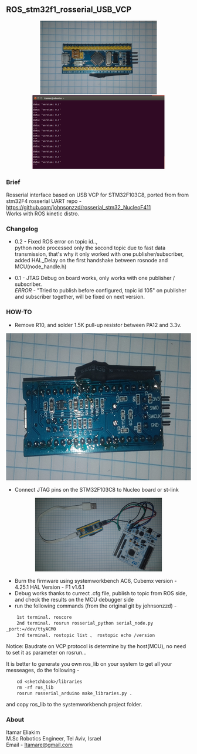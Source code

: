ROS_stm32f1_rosserial_USB_VCP
------------------------

<p align="center">
<img src="https://github.com/Itamare4/Thesis/blob/master/MD_Images/stm32_front.jpg?raw=true" height="200" width=auto>
<img src="https://github.com/Itamare4/Thesis/blob/master/MD_Images/ros_terminal.png?raw=true" height="200" width=auto>
</p>

### Brief ###
Rosserial interface based on USB VCP for STM32F103C8, ported from from stm32F4 rosserial UART repo - https://github.com/johnsonzzd/rosserial_stm32_NucleoF411<br>
Works with ROS kinetic distro.

### Changelog ###
* 0.2 -
Fixed ROS error on topic id..,<br>
python node processed only the second topic due to fast data transmission, that's why it only worked with one publisher/subscriber,<br>
added HAL_Delay on the first handshake between rosnode and MCU(node_handle.h)

* 0.1 -
JTAG Debug on board works, only works with one publisher / subscriber.<br>
*ERROR* - "Tried to publish before configured, topic id 105" on publisher and subscriber together, will be fixed on next version.

### HOW-TO ###
* Remove R10, and solder 1.5K pull-up resistor between PA12 and 3.3v.
<p align="center">
<img src="https://github.com/Itamare4/Thesis/blob/master/MD_Images/stm32_back.jpg?raw=true" height="400" width=auto>
</p>

* Connect JTAG pins on the STM32F103C8 to Nucleo board or st-link
<p align="center">
<img src="https://github.com/Itamare4/Thesis/blob/master/MD_Images/stm32_debugger.jpg?raw=true" height="200" width=auto>
</p>

* Burn the firmware using systemworkbench AC6,
	Cubemx version - 4.25.1
	HAL Version - F1 v1.6.1
* Debug works thanks to currect .cfg file, publish to topic from ROS side, and check the results on the MCU debugger side
* run the following commands (from the original git by johnsonzzd) -
```
   	1st terminal. roscore
	2nd terminal. rosrun rosserial_python serial_node.py _port:=/dev/ttyACM0
	3rd terminal. rostopic list 、 rostopic echo /version
```

Notice: Baudrate on VCP protocol is determine by the host(MCU), no need to set it as parameter on rosrun...

It is better to generate you own ros_lib on your system to get all your messeages, do the following - 
```
   	cd <sketchbook>/libraries
   	rm -rf ros_lib
   	rosrun rosserial_arduino make_libraries.py .
``` 
and copy ros_lib to the systemworkbench project folder.

### About ###
Itamar Eliakim<br>
M.Sc Robotics Engineer, Tel Aviv, Israel<br>
Email - Itamare@gmail.com


